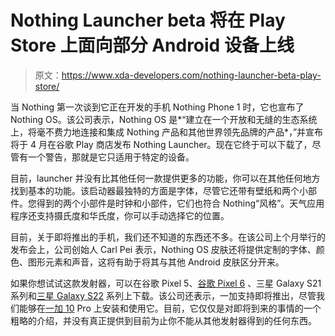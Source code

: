 # Nothing Launcher beta 将在 Play Store 上面向部分 Android 设备上线

> 原文：<https://www.xda-developers.com/nothing-launcher-beta-play-store/>

当 Nothing 第一次谈到它正在开发的手机 Nothing Phone 1 时，它也宣布了 Nothing OS。该公司表示，Nothing OS 是*“建立在一个开放和无缝的生态系统上，将毫不费力地连接和集成 Nothing 产品和其他世界领先品牌的产品*，”并宣布将于 4 月在谷歌 Play 商店发布 Nothing Launcher。现在它终于可以下载了，尽管有一个警告，那就是它只适用于特定的设备。

目前，launcher 并没有比其他任何一款提供更多的功能，你可以在其他任何地方找到基本的功能。该启动器最独特的方面是字体，尽管它还带有壁纸和两个小部件。您得到的两个小部件是时钟和小部件，它们也符合 Nothing“风格”。天气应用程序还支持摄氏度和华氏度，你可以手动选择它的位置。

目前，关于即将推出的手机，我们还不知道的东西还不多。在该公司上个月举行的发布会上，公司创始人 Carl Pei 表示，Nothing OS 皮肤还将提供定制的字体、颜色、图形元素和声音，这将有助于将其与其他 Android 皮肤区分开来。

如果你想试试这款发射器，可以在谷歌 Pixel 5、[谷歌 Pixel 6](https://www.xda-developers.com/google-pixel-6) 、三星 Galaxy S21 系列和[三星 Galaxy S22](http://xda-developers.com/samsung-galaxy-s22) 系列上下载。该公司还表示，一加支持即将推出，尽管我们能够在[一加 10](https://xda-developers.com/oneplus-10) Pro 上安装和使用它。目前，它仅仅是对即将到来的事情的一个粗略的介绍，并没有真正提供到目前为止你不能从其他发射器得到的任何东西。